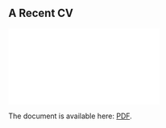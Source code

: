 ## A Recent CV

<object data="long4coventry.github.io/CV_(LONG_CHEN).pdf" type="application/pdf" width="700px" height="700px">
    <embed src="long4coventry.github.io/CV_(LONG_CHEN).pdf" type="application/pdf" />
        <p>The document is available here: <a href="long4coventry.github.io/CV_(LONG_CHEN).pdf"> PDF</a>.</p>
    </embed>
</object>


